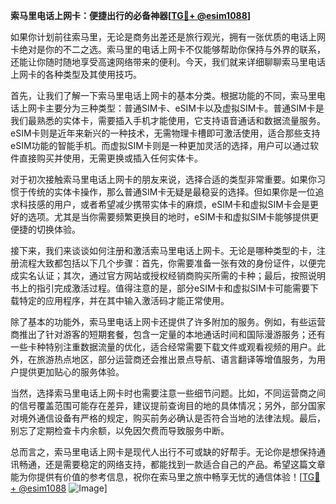 **索马里电话上网卡：便捷出行的必备神器[[TG💪+ @esim1088](https://t.me/s/esim1088)]**

如果你计划前往索马里，无论是商务出差还是旅行观光，拥有一张优质的电话上网卡绝对是你的不二之选。索马里的电话上网卡不仅能够帮助你保持与外界的联系，还能让你随时随地享受高速网络带来的便利。今天，我们就来详细聊聊索马里电话上网卡的各种类型及其使用技巧。

首先，让我们了解一下索马里电话上网卡的基本分类。根据功能的不同，索马里电话上网卡主要分为三种类型：普通SIM卡、eSIM卡以及虚拟SIM卡。普通SIM卡是我们最熟悉的实体卡，需要插入手机才能使用，它支持语音通话和数据流量服务。eSIM卡则是近年来新兴的一种技术，无需物理卡槽即可激活使用，适合那些支持eSIM功能的智能手机。而虚拟SIM卡则是一种更加灵活的选择，用户可以通过软件直接购买并使用，无需更换或插入任何实体卡。

对于初次接触索马里电话上网卡的朋友来说，选择合适的类型非常重要。如果你习惯于传统的实体卡操作，那么普通SIM卡无疑是最稳妥的选择。但如果你是一位追求科技感的用户，或者希望减少携带实体卡的麻烦，eSIM卡和虚拟SIM卡会是更好的选项。尤其是当你需要频繁更换目的地时，eSIM卡和虚拟SIM卡能够提供更便捷的切换体验。

接下来，我们来谈谈如何注册和激活索马里电话上网卡。无论是哪种类型的卡，注册流程大致都包括以下几个步骤：首先，你需要准备一张有效的身份证件，以便完成实名认证；其次，通过官方网站或授权经销商购买所需的卡种；最后，按照说明书上的指引完成激活过程。值得注意的是，部分eSIM卡和虚拟SIM卡可能需要下载特定的应用程序，并在其中输入激活码才能正常使用。

除了基本的功能外，索马里电话上网卡还提供了许多附加的服务。例如，有些运营商推出了针对游客的短期套餐，包含一定量的本地通话时间和国际漫游服务；还有一些卡种特别注重数据流量的优化，适合经常需要下载文件或观看视频的用户。此外，在旅游热点地区，部分运营商还会推出景点导航、语言翻译等增值服务，为用户提供更加贴心的服务体验。

当然，选择索马里电话上网卡时也需要注意一些细节问题。比如，不同运营商之间的信号覆盖范围可能存在差异，建议提前查询目的地的具体情况；另外，部分国家对境外通信设备有严格的规定，购买前务必确认是否符合当地的法律法规。最后，别忘了定期检查卡内余额，以免因欠费而导致服务中断。

总而言之，索马里电话上网卡是现代人出行不可或缺的好帮手。无论你是想保持通讯畅通，还是需要稳定的网络支持，都能找到一款适合自己的产品。希望这篇文章能为你提供有价值的参考信息，祝你在索马里之旅中畅享无忧的通信体验！[[TG💪+ @esim1088](https://t.me/s/esim1088) ![Image](https://i.postimg.cc/4NQfJmqS/Snipaste-2025-05-13-00-14-12.png)]